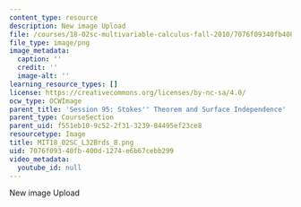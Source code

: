 ```yaml
---
content_type: resource
description: New image Upload
file: /courses/18-02sc-multivariable-calculus-fall-2010/7076f09340fb400d1274e6b67cebb299_MIT18_02SC_L32Brds_8.png
file_type: image/png
image_metadata:
  caption: ''
  credit: ''
  image-alt: ''
learning_resource_types: []
license: https://creativecommons.org/licenses/by-nc-sa/4.0/
ocw_type: OCWImage
parent_title: 'Session 95: Stokes'' Theorem and Surface Independence'
parent_type: CourseSection
parent_uid: f551eb10-9c52-2f31-3239-84495ef23ce8
resourcetype: Image
title: MIT18_02SC_L32Brds_8.png
uid: 7076f093-40fb-400d-1274-e6b67cebb299
video_metadata:
  youtube_id: null
---
```

New image Upload